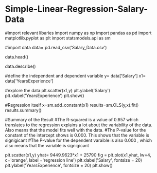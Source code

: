 # Simple-Linear-Regression-Salary-Data
#import relevant libaries
import numpy as np
import pandas as pd
import matplotlib.pyplot as plt
import statsmodels.api as sm

#import data
data= pd.read_csv('Salary_Data.csv')

data.head()

data.describe()

#define the independent and dependent variable
y= data['Salary']
x1= data['YearsExperience']

#explore the data
plt.scatter(x1,y)
plt.ylabel('Salary')
plt.xlabel('YearsExperience')
plt.show()

#Regression itself
x=sm.add_constant(x1)
results=sm.OLS(y,x).fit()
results.summary()

#Summary of the Result
#The R-squared is a value of 0.957 which translates to the regression explains a lot about the variability of the data. Also means that the model fits well with the data.
#The P-value for the constant of the intercept shows is 0.000. This shows that the variable is signigicant
#The P-value for the dependent varaible is also 0.000 , which also means that the variable is signigicant

plt.scatter(x1,y)
yhat= 9449.9623*x1 + 25790
fig = plt.plot(x1,yhat, lw=4, c='orange', label ='regression line')
plt.xlabel('Salary', fontsize = 20)
plt.ylabel('YearsExperience', fontsize = 20)
plt.show()
